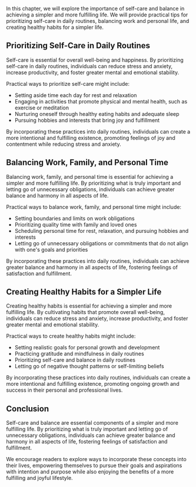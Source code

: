 
In this chapter, we will explore the importance of self-care and balance in achieving a simpler and more fulfilling life. We will provide practical tips for prioritizing self-care in daily routines, balancing work and personal life, and creating healthy habits for a simpler life.

Prioritizing Self-Care in Daily Routines
----------------------------------------

Self-care is essential for overall well-being and happiness. By prioritizing self-care in daily routines, individuals can reduce stress and anxiety, increase productivity, and foster greater mental and emotional stability.

Practical ways to prioritize self-care might include:

* Setting aside time each day for rest and relaxation
* Engaging in activities that promote physical and mental health, such as exercise or meditation
* Nurturing oneself through healthy eating habits and adequate sleep
* Pursuing hobbies and interests that bring joy and fulfillment

By incorporating these practices into daily routines, individuals can create a more intentional and fulfilling existence, promoting feelings of joy and contentment while reducing stress and anxiety.

Balancing Work, Family, and Personal Time
-----------------------------------------

Balancing work, family, and personal time is essential for achieving a simpler and more fulfilling life. By prioritizing what is truly important and letting go of unnecessary obligations, individuals can achieve greater balance and harmony in all aspects of life.

Practical ways to balance work, family, and personal time might include:

* Setting boundaries and limits on work obligations
* Prioritizing quality time with family and loved ones
* Scheduling personal time for rest, relaxation, and pursuing hobbies and interests
* Letting go of unnecessary obligations or commitments that do not align with one's goals and priorities

By incorporating these practices into daily routines, individuals can achieve greater balance and harmony in all aspects of life, fostering feelings of satisfaction and fulfillment.

Creating Healthy Habits for a Simpler Life
------------------------------------------

Creating healthy habits is essential for achieving a simpler and more fulfilling life. By cultivating habits that promote overall well-being, individuals can reduce stress and anxiety, increase productivity, and foster greater mental and emotional stability.

Practical ways to create healthy habits might include:

* Setting realistic goals for personal growth and development
* Practicing gratitude and mindfulness in daily routines
* Prioritizing self-care and balance in daily routines
* Letting go of negative thought patterns or self-limiting beliefs

By incorporating these practices into daily routines, individuals can create a more intentional and fulfilling existence, promoting ongoing growth and success in their personal and professional lives.

Conclusion
----------

Self-care and balance are essential components of a simpler and more fulfilling life. By prioritizing what is truly important and letting go of unnecessary obligations, individuals can achieve greater balance and harmony in all aspects of life, fostering feelings of satisfaction and fulfillment.

We encourage readers to explore ways to incorporate these concepts into their lives, empowering themselves to pursue their goals and aspirations with intention and purpose while also enjoying the benefits of a more fulfilling and joyful lifestyle.
